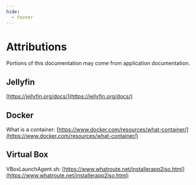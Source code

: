 ```yaml
---
hide:
  - footer
---
```


# Attributions

Portions of this documentation may come from application documentation.

## Jellyfin

[https://jellyfin.org/docs/](https://jellyfin.org/docs/)

## Docker

What is a container: [https://www.docker.com/resources/what-container/](https://www.docker.com/resources/what-container/)

## Virtual Box

VBoxLaunchAgent.sh: [https://www.whatroute.net/installerapp2iso.html](https://www.whatroute.net/installerapp2iso.html)
